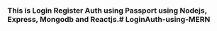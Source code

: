 ### This is Login Register Auth using Passport using Nodejs, Express, Mongodb and Reactjs.# LoginAuth-using-MERN
